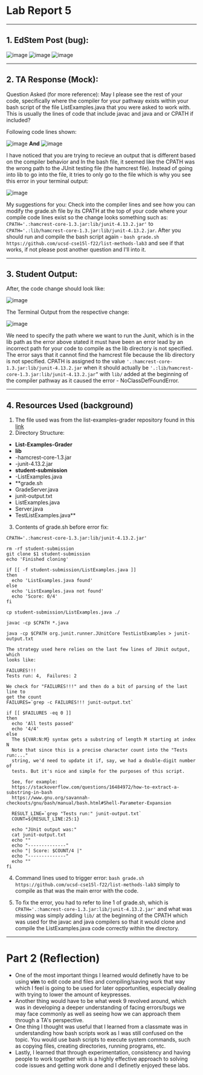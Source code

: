 # Lab Report 5
***
## 1. EdStem Post (bug):
![image](ennt11.png)
![image](ennt21.png)
![image](ennt13.png)
***

## 2. TA Response (Mock):

Question Asked (for more reference): May I please see the rest of your code, specifically where the compiler for your pathway exists within your bash script of the file ListExamples.java that you were asked to work with. This is usually the lines of code that include javac and java and or CPATH if included?

Following code lines shown:

![image](ennt17.png)
**And**
![image](ennt16.png)

I have noticed that you are trying to recieve an output that is different based on the compiler behavior and In the bash file, it seemed like the CPATH was the wrong path to the JUnit testing file (the hamcrest file). Instead of going into lib to go into the file, it tries to only go to the file which is why you see this error in your terminal output:

![image](ennt14.png)

My suggestions for you: Check into the compiler lines and see how you can modify the grade.sh file by its CPATH at the top of your code where your compile code lines exist so the change looks something such as: `CPATH='.:hamcrest-core-1.3.jar:lib/junit-4.13.2.jar'` to `CPATH='.:lib/hamcrest-core-1.3.jar:lib/junit-4.13.2.jar`. After you should run and compile the bash script again - `bash grade.sh https://github.com/ucsd-cse15l-f22/list-methods-lab3` and see if that works, if not please post another question and I'll into it.
***

## 3. Student Output:

After, the code change should look like:

![image](ennt15.png)

The Terminal Output from the respective change:

![image](ennt20.png)

We need to specify the path where we want to run the Junit, which is in the lib path as the error above stated it must have been an error lead by an incorrect path for your code to compile as the lib directory is not specified. The error says that it cannot find the hamcrest file because the lib directory is not specified. CPATH is assigned to the value `'.:hamcrest-core-1.3.jar:lib/junit-4.13.2.jar` when it should actually be `'.:lib/hamcrest-core-1.3.jar:lib/junit-4.13.2.jar”` with `lib/` added at the beginning of the compiler pathway as it caused the error - NoClassDefFoundError. 
***

## 4. Resources Used (background)

1. The file used was from the list-examples-grader repository found in this [link](https://github.com/ucsd-cse15l-f22/list-examples-grader.git) 
2. Directory Structure: 

* **List-Examples-Grader**
*  **lib**
*   -hamcrest-core-1.3.jar
*   -junit-4.13.2.jar
*  **student-submission**
*    -ListExamples.java
*  **grade.sh
*  GradeServer.java
*  junit-output.txt
*  ListExamples.java
*  Server.java
*  TestListExamples.java**

3. Contents of grade.sh before error fix:

```
CPATH='.:hamcrest-core-1.3.jar:lib/junit-4.13.2.jar'

rm -rf student-submission
git clone $1 student-submission
echo 'Finished cloning'

if [[ -f student-submission/ListExamples.java ]]
then
  echo 'ListExamples.java found'
else
  echo 'ListExamples.java not found'
  echo 'Score: 0/4'
fi

cp student-submission/ListExamples.java ./

javac -cp $CPATH *.java

java -cp $CPATH org.junit.runner.JUnitCore TestListExamples > junit-output.txt

The strategy used here relies on the last few lines of JUnit output, which
looks like:

FAILURES!!!
Tests run: 4,  Failures: 2

We check for "FAILURES!!!" and then do a bit of parsing of the last line to
get the count
FAILURES=`grep -c FAILURES!!! junit-output.txt`

if [[ $FAILURES -eq 0 ]]
then
  echo 'All tests passed'
  echo '4/4'
else
  The ${VAR:N:M} syntax gets a substring of length M starting at index N
  Note that since this is a precise character count into the "Tests run:..."
  string, we'd need to update it if, say, we had a double-digit number of
  tests. But it's nice and simple for the purposes of this script.

  See, for example:
  https://stackoverflow.com/questions/16484972/how-to-extract-a-substring-in-bash
  https://www.gnu.org/savannah-checkouts/gnu/bash/manual/bash.html#Shell-Parameter-Expansion

  RESULT_LINE=`grep "Tests run:" junit-output.txt`
  COUNT=${RESULT_LINE:25:1}

  echo "JUnit output was:"
  cat junit-output.txt
  echo ""
  echo "--------------"
  echo "| Score: $COUNT/4 |"
  echo "--------------"
  echo ""
fi
```
4. Command lines used to trigger error: `bash grade.sh https://github.com/ucsd-cse15l-f22/list-methods-lab3` simply to compile as that was the main error with the code.

5. To fix the error, you had to refer to line 1 of grade.sh, which is `CPATH='.:hamcrest-core-1.3.jar:lib/junit-4.13.2.jar'` and what was missing was simply adding `lib/` at the beginning of the CPATH which was used for the javac and java compilers so that it would clone and compile the ListExamples.java code correctly within the directory.
***

# Part 2 (Reflection)

* One of the most important things I learned would definetly have to be using **vim** to edit code and files and compiling/saving work that way which I feel is going to be used for later opportunities, especially dealing with trying to lower the amount of keypresses.
* Another thing would have to be what week 9 revolved around, which was in developing a deeper understanding of facing errors/bugs we may face commonly as well as seeing how we can approach them through a TA's perspective.
* One thing I thought was useful that I learned from a classmate was in understanding how bash scripts work as I was still confused on the topic. You would use bash scripts to execute system commands, such as copying files, creating directories, running programs, etc.
* Lastly, I learned that through experimentation, consistency and having people to work together with is a highly effective approach to solving code issues and getting work done and I definetly enjoyed these labs.




